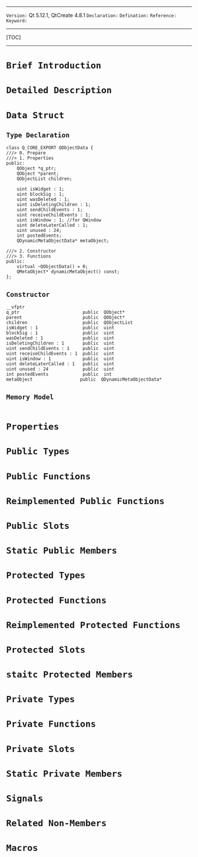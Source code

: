 ***
`Version:` Qt 5.12.1, QtCreate 4.8.1
`Declaration:`
`Defination:`
`Reference:`
`Keyword:`
***
[TOC]
***



# `Brief Introduction`



# `Detailed Description`



# `Data Struct`
## `Type Declaration`
```
class Q_CORE_EXPORT QObjectData {
///> 0. Prepare
///> 1. Properties
public:
    QObject *q_ptr;
    QObject *parent;
    QObjectList children;

    uint isWidget : 1;
    uint blockSig : 1;
    uint wasDeleted : 1;
    uint isDeletingChildren : 1;
    uint sendChildEvents : 1;
    uint receiveChildEvents : 1;
    uint isWindow : 1; //for QWindow
    uint deleteLaterCalled : 1;
    uint unused : 24;
    int postedEvents;
    QDynamicMetaObjectData* metaObject;
    
///> 2. Constructor
///> 3. Functions
public:
    virtual ~QObjectData() = 0;
    QMetaObject* dynamicMetaObject() const;
};
```
## `Constructor`
```
__vfptr
q_ptr                        public  QObject*
parent                       public  QObject*
children                     public  QObjectList 
isWidget : 1                 public  uint 
blockSig : 1                 public  uint 
wasDeleted : 1               public  uint 
isDeletingChildren : 1       public  uint 
uint sendChildEvents : 1     public  uint 
uint receiveChildEvents : 1  public  uint 
uint isWindow : 1            public  uint 
uint deleteLaterCalled : 1   public  uint 
uint unused : 24             public  uint 
int postedEvents             public  int 
metaObject                  public  QDynamicMetaObjectData*
```
## `Memory Model`
```

```



# `Properties`
# `Public Types`
# `Public Functions`
# `Reimplemented Public Functions`
# `Public Slots`
# `Static Public Members`
# `Protected Types`
# `Protected Functions`
# `Reimplemented Protected Functions`
# `Protected Slots`
# `staitc Protected Members`
# `Private Types`
# `Private Functions`
# `Private Slots`
# `Static Private Members`
# `Signals`
# `Related Non-Members`
# `Macros`
